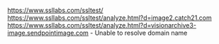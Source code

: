 https://www.ssllabs.com/ssltest/
https://www.ssllabs.com/ssltest/analyze.html?d=image2.catch21.com
https://www.ssllabs.com/ssltest/analyze.html?d=visionarchive3-image.sendpointimage.com - Unable to resolve domain name

